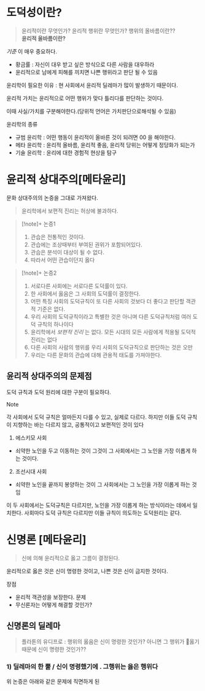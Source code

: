 # 도덕성이란?
> 윤리적이란 무엇인가? 윤리적 행위란 무엇인가? 행위의 올바름이란??  
> **윤리적 올바름이란?**

_기준_ 이 매우 중요하다.
- 황금률 : 자신이 대우 받고 싶은 방식으로 다른 사람을 대우하라
- 윤리적으로 남에게 피해를 끼치면 나쁜 행위라고 판단 될 수 있음

윤리학이 필요한 이유 : 현 사회에서 윤리적 딜레마가 많이 발생하기 때문이다. 

윤리적 가치는 윤리적으로 어떤 행위가 맞다 틀리다를 판단하는 것이다.

이때 사실/가치를 구분해야한다.(당위적 언어은 가치판단으로해석될 수 있음)


윤리학의 종류
- 규범 윤리학 : 어떤 행동이 윤리적이 올바른 것이 되려면 00 을 해야한다.
- 메타 윤리학 : 윤리적 올바름, 윤리적 좋음, 윤리적 당위는 어떻게 정당화가 되는가
- 기술 윤리학 : 윤리에 대한 경험적 현상을 탐구

# 윤리적 상대주의[메타윤리]
문화 상대주의의 논증을 그대로 가져왔다.

> 윤리학에서 보편적 진리는 허상에 불과하다.

> [!note]+ 논증1
> 1. 관습은 전통적인 것이다.
> 2. 관습에는 조상때부터 부여된 권위가 포함되어있다.
> 3. 관습은 분석이 대상이 될 수 없다.
> 4. 따라서 어떤 관습이던지 옳다

>[!note]+ 논증2
>1. 서로다른 사회에는 서로다른 도덕률이 있다.
>2. 한 사회에서 옳음은 그 사회의 도덕률이 결정한다.
>3. 어떤 특징 사회의 도덕규칙이 또 다른 사회의 것보다 더 좋다고 판단할 객관적 기준은 없다.
>4. 우리 사회의 도덕규칙이라고 특별한 것은 아니며 다른 도덕규칙처럼 여러 도덕 규칙의 하나이다
>5. 윤리학에서 _보편적 진리_ 는 없다. 모든 시대의 모든 사람에게 적용될 도덕적 진리는 없다
>6. 다른 사회의 사람의 행위를 우리 사회의 도덕규칙으로 판단하는 것은 오만
>7. 우리는 다른 문화의 관습에 대해 관용적 태도를 가져야한다.

## 윤리적 상대주의의 문제점
도덕 규칙과 도덕 원리에 대한 구분이 필요하다.

> [!note]
> 각 사회에서 도덕 규칙은 얼마든지 다를 수 있고, 실제로 다르다.
> 하지만 이들 도덕 규칙이 지향하는 바는 다르지 않고, 공통적이고 보편적인 것이 있다
> 
> 1. 에스키모 사회
> 	- 쇠약한 노인을 두고 이동하는 것이 그것이 그 사회에서는 그 노인을 가장 이롭게 하는 것이다.
> 2. 조선시대 사회
> 	- 쇠약한 노인을 끝까지 봉양하는 것이 그 사회에서는 그 노인을 가장 이롭게 하는 것임
> 
> 이 두 사회에서는 도덕규칙은 다르지만, 노인을 가장 이롭게 하는 방식이라는 데에서 일치한다.
> 사회마다 도덕 규칙은 다르지만 이들 규칙이 의도하는 도덕원리는 같다.
> 

# 신명론 [메타윤리]
> 신에 의해 윤리적으로 옳고 그름이 결정된다.

윤리적으로 옳은 것은 신이 명령한 것이고, 나쁜 것은 신이 금지한 것이다.

장점
- 윤리적 객관성을 보장한다.
문제
- 무신론자는 어떻게 해결할 것인가?

## 신명론의 딜레마
> 플라톤의 유디프로 : 행위의 옳음은 신이 명령한 것인가? 아니면 그 행위가 옳기 때문에 신이 명령한 것인가??

### 1) 딜레마의 한 뿔 / 신이 명령했기에 . 그행위는 옳은 행위다

위 논증은 아래와 같은 문제에 직면하게 된
